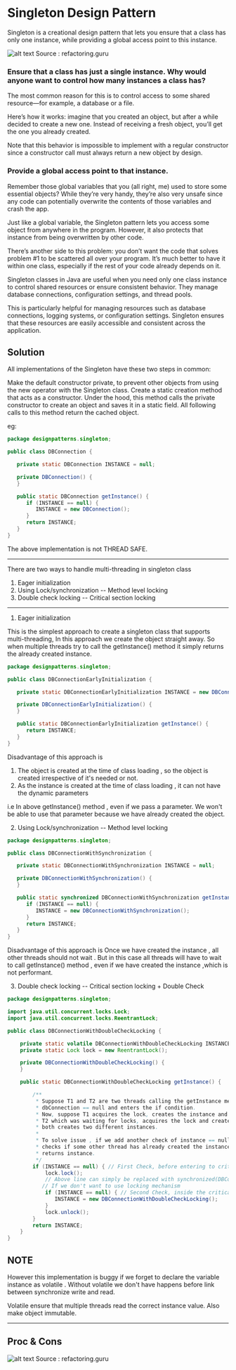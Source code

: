 # Singleton Design Pattern
Singleton is a creational design pattern that lets you ensure that a class has only one instance, while providing a global access point to this instance.

![alt text](Singleton.png "Image" )
Source : refactoring.guru

### Ensure that a class has just a single instance. Why would anyone want to control how many instances a class has? 
The most common reason for this is to control access to some shared resource—for example, a database or a file.

Here’s how it works: imagine that you created an object, but after a while decided to create a new one. 
Instead of receiving a fresh object, you’ll get the one you already created.

Note that this behavior is impossible to implement with a regular constructor since a constructor call must always return a new object by design.


### Provide a global access point to that instance. 
Remember those global variables that you (all right, me) used to store some essential objects?
While they’re very handy, they’re also very unsafe since any code can potentially overwrite the contents of those variables and crash the app.

Just like a global variable, the Singleton pattern lets you access some object from anywhere in the program. 
However, it also protects that instance from being overwritten by other code.

There’s another side to this problem: you don’t want the code that solves problem
#1 to be scattered all over your program. It’s much better to have it within one class, especially if the rest of your code already depends on it.

Singleton classes in Java are useful when you need only one class instance to control shared resources or ensure consistent behavior. 
They manage database connections, configuration settings, and thread pools.

This is particularly helpful for managing resources such as database connections, logging systems, or configuration settings. 
Singleton ensures that these resources are easily accessible and consistent across the application. 

## Solution
All implementations of the Singleton have these two steps in common:

Make the default constructor private, to prevent other objects from using the new operator with the Singleton class.
Create a static creation method that acts as a constructor. Under the hood, this method calls the private constructor to create an object and saves it in a static field. All following calls to this method return the cached object.


eg:

```java
package designpatterns.singleton;

public class DBConnection {

   private static DBConnection INSTANCE = null;

   private DBConnection() {
   }

   public static DBConnection getInstance() {
      if (INSTANCE == null) {
         INSTANCE = new DBConnection();
      }
      return INSTANCE;
   }
}

```

The above implementation is not THREAD SAFE.

---------------------------------------------------------------------------------
There are two ways to handle multi-threading in singleton class

1. Eager initialization
2. Using Lock/synchronization  -- Method level locking 
3. Double check locking -- Critical section locking

---------------------------------------------------------------------------------

1. Eager initialization 

This is the simplest approach to create a singleton class that supports multi-threading, In this approach we create the object straight away. So when multiple threads try to call the getInstance() method it simply returns the already created instance.

```java 
package designpatterns.singleton;

public class DBConnectionEarlyInitialization {

   private static DBConnectionEarlyInitialization INSTANCE = new DBConnectionEarlyInitialization();

   private DBConnectionEarlyInitialization() {
   }

   public static DBConnectionEarlyInitialization getInstance() {
      return INSTANCE;
   }
}
```

Disadvantage of this approach is 

1. The object is created at the time of class loading , so the object is created irrespective of it's needed or not.
2. As the instance is created at the time of class loading , it can not have the dynamic parameters

i.e In above getInstance() method , even if we pass a parameter. We won't be able to use that parameter because we have already created the object.

2. Using Lock/synchronization  -- Method level locking


```java
package designpatterns.singleton;

public class DBConnectionWithSynchronization {

   private static DBConnectionWithSynchronization INSTANCE = null;

   private DBConnectionWithSynchronization() {
   }

   public static synchronized DBConnectionWithSynchronization getInstance() {
      if (INSTANCE == null) {
         INSTANCE = new DBConnectionWithSynchronization();
      }
      return INSTANCE;
   }
} 
```

Disadvantage of this approach is 
Once we have created the instance , all other threads should not wait . 
But in this case all threads will have to wait to call getInstance() method 
, even if we have created the instance ,which is not performant.

3. Double check locking -- Critical section locking + Double Check

```java 
package designpatterns.singleton;

import java.util.concurrent.locks.Lock;
import java.util.concurrent.locks.ReentrantLock;

public class DBConnectionWithDoubleCheckLocking {

	private static volatile DBConnectionWithDoubleCheckLocking INSTANCE = null;
	private static Lock lock = new ReentrantLock();

	private DBConnectionWithDoubleCheckLocking() {
	}

	public static DBConnectionWithDoubleCheckLocking getInstance() {

		/**
		 * Suppose T1 and T2 are two threads calling the getInstance method both finds
		 * dbConnection == null and enters the if condition.
		 * Now, suppose T1 acquires the lock, creates the instance and release the lock also returns the instance.
		 * T2 which was waiting for locks, acquires the lock and creates the instance so
		 * both creates two different instances.
		 * 
		 * To solve issue , if we add another check of instance == null , so that T2
		 * checks if some other thread has already created the instance. In that case T2 simply
		 * returns instance.
		 */
		if (INSTANCE == null) { // First Check, before entering to critical section
			lock.lock(); 
            // Above line can simply be replaced with synchronized(DBConnectionWithDoubleCheckLocking.class)
           // If we don't want to use locking mechanism
			if (INSTANCE == null) { // Second Check, inside the critical section
               INSTANCE = new DBConnectionWithDoubleCheckLocking();
            }
			lock.unlock();
		}
		return INSTANCE;
	}
}

```

## NOTE 
However this implementation is buggy if we forget to declare the variable instance as volatile .
Without volatile we don't have happens before link between synchronize write and read. 

Volatile ensure that multiple threads read the correct instance value.
Also make object immutable.

----------------------------------------------------

## Proc & Cons

![alt text](ProsCons.png "Image" )
Source : refactoring.guru











